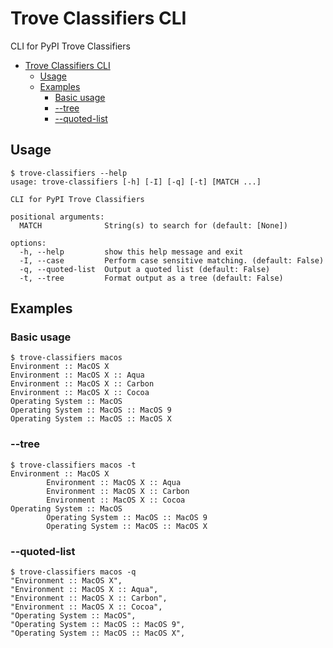 # Trove Classifiers CLI

CLI for PyPI Trove Classifiers

- [Trove Classifiers CLI](#trove-classifiers-cli)
	- [Usage](#usage)
	- [Examples](#examples)
		- [Basic usage](#basic-usage)
		- [--tree](#--tree)
		- [--quoted-list](#--quoted-list)
## Usage

```
$ trove-classifiers --help
usage: trove-classifiers [-h] [-I] [-q] [-t] [MATCH ...]

CLI for PyPI Trove Classifiers

positional arguments:
  MATCH              String(s) to search for (default: [None])

options:
  -h, --help         show this help message and exit
  -I, --case         Perform case sensitive matching. (default: False)
  -q, --quoted-list  Output a quoted list (default: False)
  -t, --tree         Format output as a tree (default: False)
```

## Examples

### Basic usage
```
$ trove-classifiers macos
Environment :: MacOS X
Environment :: MacOS X :: Aqua
Environment :: MacOS X :: Carbon
Environment :: MacOS X :: Cocoa
Operating System :: MacOS
Operating System :: MacOS :: MacOS 9
Operating System :: MacOS :: MacOS X
```

### --tree
```
$ trove-classifiers macos -t
Environment :: MacOS X
        Environment :: MacOS X :: Aqua
        Environment :: MacOS X :: Carbon
        Environment :: MacOS X :: Cocoa
Operating System :: MacOS
        Operating System :: MacOS :: MacOS 9
        Operating System :: MacOS :: MacOS X
```

### --quoted-list
```
$ trove-classifiers macos -q
"Environment :: MacOS X",
"Environment :: MacOS X :: Aqua",
"Environment :: MacOS X :: Carbon",
"Environment :: MacOS X :: Cocoa",
"Operating System :: MacOS",
"Operating System :: MacOS :: MacOS 9",
"Operating System :: MacOS :: MacOS X",
```